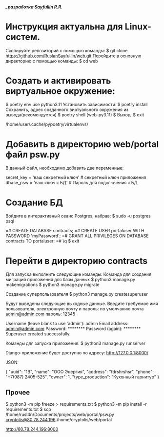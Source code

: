 ##### _разработка Sayfullin R.R.

Инструкция актуальна для Linux-систем.
========================================================================================================================

Скопируйте репозиторий с помощью команды:
$ git clone https://github.com/RuslanSayfullin/web.git
Перейдите в основную директорию с помощью команды: 
$ cd web

Создать и активировать виртуальное окружение:
========================================================================================================================
$ poetry env use python3.11
Установить зависимости:
$ poetry install 
Сохранить, адрес созданного виртуального окружения из вывода(рекомендуется)
$ poetry shell
(web-py3.11) $
Выход:
$ exit

/home/user/.cache/pypoetry/virtualenvs/

Добавить в директорию web/portal файл psw.py
========================================================================================================================
В данный файл, необходимо добавить две переменные:

secret_key = 'ваш секретный ключ'   # секретный ключ приложения
dbase_psw = 'ваш ключ к БД'         # Пароль для подключения к БД

Создание БД
========================================================================================================================
Войдите в интерактивный сеанс Postgres, набрав:
$ sudo -u postgres psql


=# CREATE DATABASE contracts;
=# CREATE USER portaluser WITH PASSWORD 'myPassword';
=# GRANT ALL PRIVILEGES ON DATABASE contracts TO portaluser;
=# \q
$ exit

Перейти в директорию contracts
========================================================================================================================
Для запуска выполнить следующие команды:
Команда для создания миграций приложения для базы данных
$ python3 manage.py makemigrations
$ python3 manage.py migrate

Создание суперпользователя
$ python3 manage.py createsuperuser

Будут выведены следующие выходные данные. Введите требуемое имя пользователя, электронную почту и пароль:
по умолчанию почта admin@admin.com пароль: 12345

Username (leave blank to use 'admin'): admin
Email address: admin@admin.com
Password: ********
Password (again): ********
Superuser created successfully.

Команды для запуска приложения:
$ python3 manage.py runserver


Django-приложение будет доступно по адресу: http://127.0.0.1:8000/

JSON:

{
  "uuid": "1B",
  "name": "ООО Энергия",
  "address": "fdrshrshsr",
  "phone": "+7(987) 2405-525",
  "owner": 1,
  "type_production": "Кухонный гарнитур"
}

Прочее
------------------------------------------------------------------------------------------------------------------------
$ python3 -m pip freeze > requirements.txt
$ python3 -m pip install -r requirements.txt
$ scp /home/rusl4n/Documents/projects/web/portal/psw.py cryptolis@80.78.244.196:/home/cryptolis/web/portal

http://80.78.244.196:8000